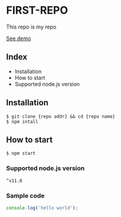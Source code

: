 # FIRST-REPO

This repo is my repo

[See demo](https://www.google.com)

## Index

- Installation
- How to start
- Supported node.js version

## Installation

```shell
$ git clone {repo addr} && cd {repo name}
$ npm intall
```

## How to start

`$ npm start`

### Supported node.js version
`^v11.0`

### Sample code
```javascript
console.log('hello world');
```
